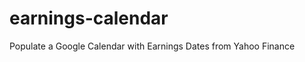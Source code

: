 earnings-calendar
=================

Populate a Google Calendar with Earnings Dates from Yahoo Finance
